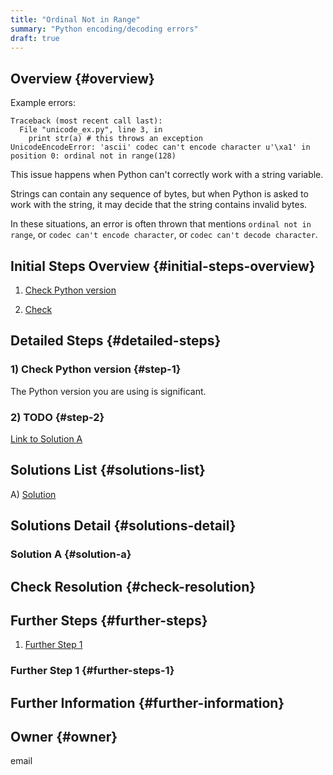 ```yaml
---
title: "Ordinal Not in Range"
summary: "Python encoding/decoding errors"
draft: true
---
```


## Overview {#overview}

Example errors:

```
Traceback (most recent call last):
  File "unicode_ex.py", line 3, in
    print str(a) # this throws an exception
UnicodeEncodeError: 'ascii' codec can't encode character u'\xa1' in position 0: ordinal not in range(128)
```

This issue happens when Python can't correctly work with a string variable.

Strings can contain any sequence of bytes, but when Python is asked to work with the string, it may decide that the string contains invalid bytes.

In these situations, an error is often thrown that mentions `ordinal not in range`, or `codec can't encode character`, or `codec can't decode character`.

## Initial Steps Overview {#initial-steps-overview}

1) [Check Python version](#step-1)

2) [Check ](#step-2)

## Detailed Steps {#detailed-steps}

### 1) Check Python version {#step-1}

The Python version you are using is significant.

### 2) TODO {#step-2}

[Link to Solution A](#solution-a)

## Solutions List {#solutions-list}

A) [Solution](#solution-a)

## Solutions Detail {#solutions-detail}

### Solution A {#solution-a}

## Check Resolution {#check-resolution}

## Further Steps {#further-steps}

1) [Further Step 1](#further-steps-1)

### Further Step 1 {#further-steps-1}

## Further Information {#further-information}

## Owner {#owner}

email

[//]: # (REFERENCED DOCS)
[//]: # (http://effbot.org/pyfaq/what-does-unicodeerror-ascii-decoding-encoding-error-ordinal-not-in-range-128-mean.htm - TODO)
[//]: # (https://markhneedham.com/blog/2015/05/21/python-unicodeencodeerror-ascii-codec-cant-encode-character-uxfc-in-position-11-ordinal-not-in-range128/ - TODO)
[//]: # (https://pythonhosted.org/kitchen/unicode-frustrations.html - TODO)
[//]: # (https://stackoverflow.com/questions/9942594/unicodeencodeerror-ascii-codec-cant-encode-character-u-xa0-in-position-20 - TODO)
[//]: # (https://www.b-list.org/weblog/2007/nov/10/unicode/ - TODO)
[//]: # (https://www.joelonsoftware.com/2003/10/08/the-absolute-minimum-every-software-developer-absolutely-positively-must-know-about-unicode-and-character-sets-no-excuses/ - TODO)
[//]: # (https://www.saltycrane.com/blog/2008/11/python-unicodeencodeerror-ascii-codec-cant-encode-character/ - TODO)

